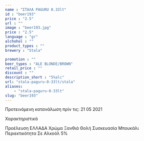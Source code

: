 ```yaml
---
name : "ΣΤΑΛΑ PAGURU 0.33lt"
id : "beer193"
price : "2.5"
url : ""
image : "beer193.jpg"
price : "2.5"
language : "gr"
alchohol : ""
product_types : ""
brewery : "Stala"

promotion : ""
beer_types : "ALE BLONDE/BROWN"
retail_price : ""
discount : ""
description_short : "5%alc"
url: "stala-paguru-0-33lt/stala"
aliases: 
    - "stala-paguru-0-33lt"
slug: "beer193"
---
```


Προτεινόμενη κατανάλωση πρίν τις: 21 05 2021

Χαρακτηριστικά

Προέλευση
ΕΛΛΑΔΑ
Χρώμα
Ξανθιά Θολή
Συσκευασία
Μπουκάλι
Περιεκτικότητα Σε Αλκοόλ
5%